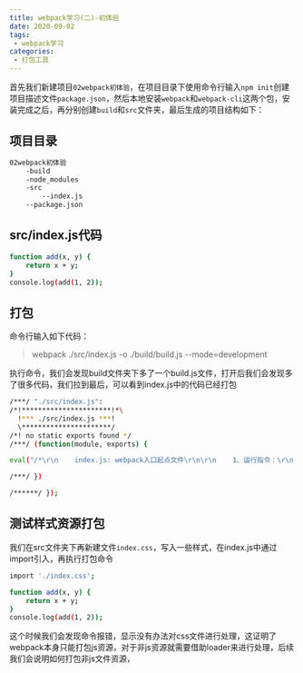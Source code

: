 ```yaml
---
title: webpack学习(二)-初体验
date: 2020-09-02
tags:
 - webpack学习 
categories: 
 - 打包工具
---
```


首先我们新建项目`02webpack初体验`，在项目目录下使用命令行输入`npm init`创建项目描述文件`package.json`，然后本地安装`webpack`和`webpack-cli`这两个包，安装完成之后，再分别创建`build`和`src`文件夹，最后生成的项目结构如下：

<!-- more -->

## 项目目录

```bash
02webpack初体验
    -build
    -node_modules
    -src
        --index.js
    --package.json

```

## src/index.js代码

```bash
function add(x, y) {
    return x + y;
}
console.log(add(1, 2));
```

## 打包

命令行输入如下代码：

> webpack ./src/index.js -o ./build/build.js --mode=development

执行命令，我们会发现build文件夹下多了一个build.js文件，打开后我们会发现多了很多代码，我们拉到最后，可以看到index.js中的代码已经打包

```bash
/***/ "./src/index.js":
/*!**********************!*\
  !*** ./src/index.js ***!
  \**********************/
/*! no static exports found */
/***/ (function(module, exports) {

eval("/*\r\n    index.js: webpack入口起点文件\r\n\r\n    1、运行指令：\r\n        开发环境：webpack ./src/index.js -o ./build/build.js --mode=development\r\n            webpack会以 ./src/index.js 为入口文件开始打包，打包后输出到 ./build/build.js，整体打包环境是开发环境\r\n        生产环境：webpack ./src/index.js -o ./build/build.js --mode=production\r\n*/\r\n// import './index.css'\r\n\r\n// import data from './data.json'\r\n// console.log(data);\r\nfunction add(x, y) {\r\n    return x + y;\r\n}\r\nconsole.log(add(1, 2));\n\n//# sourceURL=webpack:///./src/index.js?");

/***/ })

/******/ });
```

## 测试样式资源打包

我们在src文件夹下再新建文件`index.css`，写入一些样式，在index.js中通过import引入，再执行打包命令

```bash
import './index.css';

function add(x, y) {
    return x + y;
}
console.log(add(1, 2));
```
这个时候我们会发现命令报错，显示没有办法对css文件进行处理，这证明了webpack本身只能打包js资源，对于非js资源就需要借助loader来进行处理，后续我们会说明如何打包非js文件资源，
